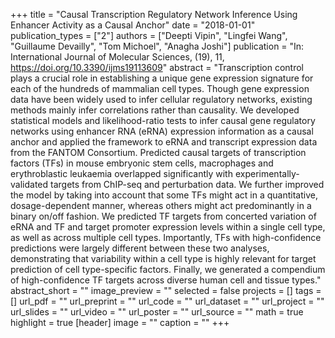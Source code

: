 +++
title = "Causal Transcription Regulatory Network Inference Using Enhancer Activity as a Causal Anchor"
date = "2018-01-01"
publication_types = ["2"]
authors = ["Deepti Vipin", "Lingfei Wang", "Guillaume Devailly", "Tom Michoel", "Anagha Joshi"]
publication = "In: International Journal of Molecular Sciences, (19), 11, https://doi.org/10.3390/ijms19113609"
abstract = "Transcription control plays a crucial role in establishing a unique gene expression signature for each of the hundreds of mammalian cell types. Though gene expression data have been widely used to infer cellular regulatory networks, existing methods mainly infer correlations rather than causality. We developed statistical models and likelihood-ratio tests to infer causal gene regulatory networks using enhancer RNA (eRNA) expression information as a causal anchor and applied the framework to eRNA and transcript expression data from the FANTOM Consortium. Predicted causal targets of transcription factors (TFs) in mouse embryonic stem cells, macrophages and erythroblastic leukaemia overlapped significantly with experimentally-validated targets from ChIP-seq and perturbation data. We further improved the model by taking into account that some TFs might act in a quantitative, dosage-dependent manner, whereas others might act predominantly in a binary on/off fashion. We predicted TF targets from concerted variation of eRNA and TF and target promoter expression levels within a single cell type, as well as across multiple cell types. Importantly, TFs with high-confidence predictions were largely different between these two analyses, demonstrating that variability within a cell type is highly relevant for target prediction of cell type-specific factors. Finally, we generated a compendium of high-confidence TF targets across diverse human cell and tissue types."
abstract_short = ""
image_preview = ""
selected = false
projects = []
tags = []
url_pdf = ""
url_preprint = ""
url_code = ""
url_dataset = ""
url_project = ""
url_slides = ""
url_video = ""
url_poster = ""
url_source = ""
math = true
highlight = true
[header]
image = ""
caption = ""
+++
